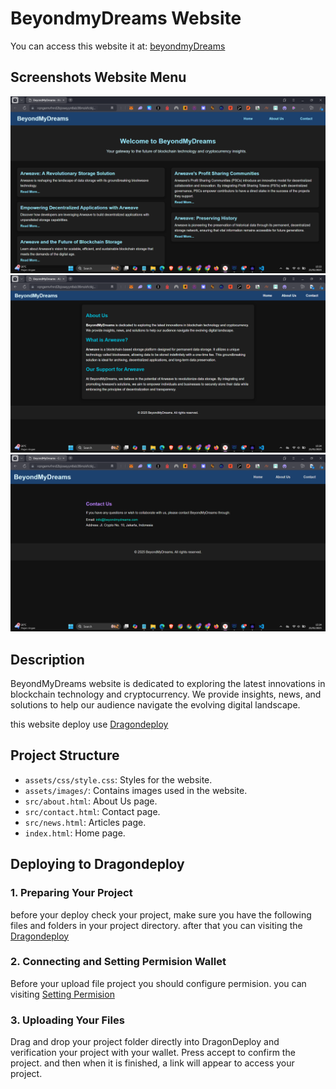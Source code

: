 # BeyondmyDreams Website

You can access this website it at: [beyondmyDreams](https://arweave.net/jBpiMqVsR6Cl0iYw30g78zKiimpMT4DMp4smZJVN3DM/)

## Screenshots Website Menu

![Homepage Screenshot](assets/images/ss1.jpg)
![About](assets/images/ss2.jpg)
![Contact](assets/images/ss3.jpg)

## Description

BeyondMyDreams website is dedicated to exploring the latest innovations in blockchain technology and cryptocurrency. We provide insights, news, and solutions to help our audience navigate the evolving digital landscape.


this website deploy use [Dragondeploy](https://dragondeploy.xyz/)

## Project Structure

- `assets/css/style.css`: Styles for the website.
- `assets/images/`: Contains images used in the website.
- `src/about.html`: About Us page.
- `src/contact.html`: Contact page.
- `src/news.html`: Articles page.
- `index.html`: Home page.

## Deploying to Dragondeploy

### 1. Preparing Your Project

before your deploy check your project, make sure you have the following files and folders in your project directory. after that
you can visiting the [Dragondeploy](https://dragondeploy.xyz/)

### 2. Connecting and Setting Permision Wallet

Before your upload file project you should configure permision.
you can visiting [Setting Permision](https://dragondeploy.xyz/pro-tips)

### 3. Uploading Your Files

Drag and drop your project folder directly into DragonDeploy and verification your project with your wallet. Press accept to confirm the project. and then when it is finished, a link will appear to access your project.